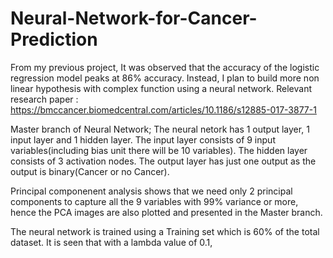 # Neural-Network-for-Cancer-Prediction
From my previous project, It was observed that the accuracy of the logistic regression model peaks at 86% accuracy. Instead, I plan to build more non linear hypothesis with complex function using a neural network. 
Relevant research paper : https://bmccancer.biomedcentral.com/articles/10.1186/s12885-017-3877-1

Master branch of Neural Network;
The neural netork has 1 output layer, 1 input layer and 1 hidden layer. The input layer consists of 9 input variables(including bias unit there will be 10 variables). The hidden layer consists of 3 activation nodes. The output layer has just one output as the output is binary(Cancer or no Cancer).

Principal componenent analysis shows that we need only 2 principal components to capture all the 9 variables with 99% variance or more, hence the PCA images are also plotted and presented in the Master branch. 

The neural network is trained using a Training set which is 60% of the total dataset. It is seen that with a lambda value of 0.1, 
